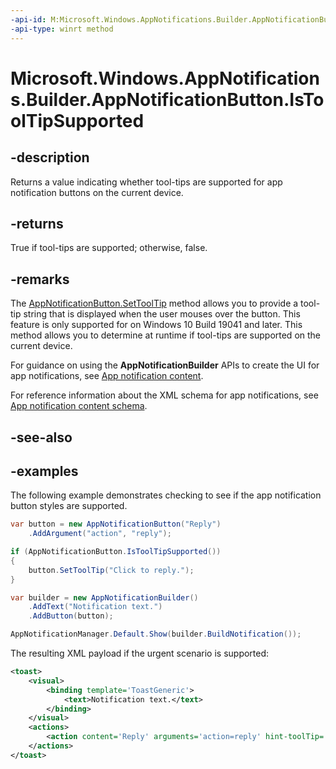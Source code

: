 ```yaml
---
-api-id: M:Microsoft.Windows.AppNotifications.Builder.AppNotificationButton.IsToolTipSupported
-api-type: winrt method
---
```


# Microsoft.Windows.AppNotifications.Builder.AppNotificationButton.IsToolTipSupported

<!--
public static bool IsToolTipSupported ();
-->


## -description

Returns a value indicating whether tool-tips are supported for app notification buttons on the current device.

## -returns

True if tool-tips are supported; otherwise, false.

## -remarks

The [AppNotificationButton.SetToolTip](xref:Microsoft.Windows.AppNotifications.Builder.AppNotificationButton.SetToolTip(System.String)) method allows you to provide a tool-tip string that is displayed when the user mouses over the button. This feature is only supported for on Windows 10 Build 19041 and later. This method allows you to determine at runtime if tool-tips are supported on the current device.

For guidance on using the **AppNotificationBuilder** APIs to create the UI for app notifications, see [App notification content](/windows/apps/design/shell/tiles-and-notifications/adaptive-interactive-toasts).

For reference information about the XML schema for app notifications, see [App notification content schema](/windows/apps/design/shell/tiles-and-notifications/toast-schema).

## -see-also

## -examples

The following example demonstrates checking to see if the app notification button styles are supported. 

```csharp
var button = new AppNotificationButton("Reply")
    .AddArgument("action", "reply");

if (AppNotificationButton.IsToolTipSupported())
{
    button.SetToolTip("Click to reply.");
}

var builder = new AppNotificationBuilder()
    .AddText("Notification text.")
    .AddButton(button);

AppNotificationManager.Default.Show(builder.BuildNotification());
```

The resulting XML payload if the urgent scenario is supported:

```xml
<toast>
    <visual>
        <binding template='ToastGeneric'>
            <text>Notification text.</text>
        </binding>
    </visual>
    <actions>
        <action content='Reply' arguments='action=reply' hint-toolTip='Click to reply'/>
    </actions>
</toast>
```
